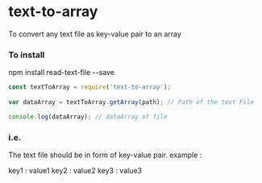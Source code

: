 # text-to-array
To convert any text file as key-value pair to an array

### To install
npm install read-text-file --save


``` javascript
const textToArray = require('text-to-array');
 
var dataArray = textToArray.getArray(path); // Path of the text File

console.log(dataArray); // dataArray of file
```

### i.e.
The text file should be in form of key-value pair. 
example : 
  
  key1 : value1
  key2 : value2
  key3 : value3

